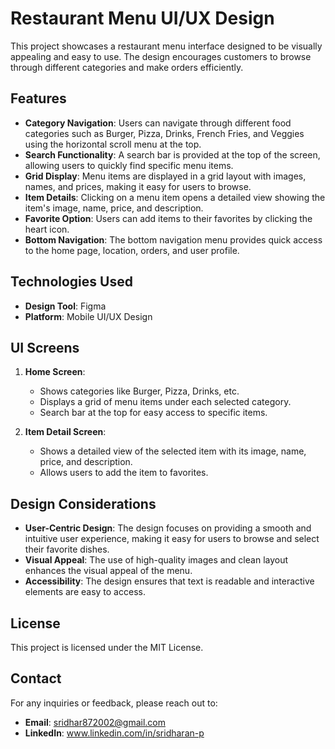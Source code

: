 # Restaurant Menu UI/UX Design

This project showcases a restaurant menu interface designed to be visually appealing and easy to use. The design encourages customers to browse through different categories and make orders efficiently.

## Features

- **Category Navigation**: Users can navigate through different food categories such as Burger, Pizza, Drinks, French Fries, and Veggies using the horizontal scroll menu at the top.
- **Search Functionality**: A search bar is provided at the top of the screen, allowing users to quickly find specific menu items.
- **Grid Display**: Menu items are displayed in a grid layout with images, names, and prices, making it easy for users to browse.
- **Item Details**: Clicking on a menu item opens a detailed view showing the item's image, name, price, and description.
- **Favorite Option**: Users can add items to their favorites by clicking the heart icon.
- **Bottom Navigation**: The bottom navigation menu provides quick access to the home page, location, orders, and user profile.

## Technologies Used

- **Design Tool**: Figma
- **Platform**: Mobile UI/UX Design

## UI Screens

1. **Home Screen**:
   - Shows categories like Burger, Pizza, Drinks, etc.
   - Displays a grid of menu items under each selected category.
   - Search bar at the top for easy access to specific items.

2. **Item Detail Screen**:
   - Shows a detailed view of the selected item with its image, name, price, and description.
   - Allows users to add the item to favorites.

## Design Considerations

- **User-Centric Design**: The design focuses on providing a smooth and intuitive user experience, making it easy for users to browse and select their favorite dishes.
- **Visual Appeal**: The use of high-quality images and clean layout enhances the visual appeal of the menu.
- **Accessibility**: The design ensures that text is readable and interactive elements are easy to access.

## License

This project is licensed under the MIT License.

## Contact

For any inquiries or feedback, please reach out to:

- **Email**: sridhar872002@gmail.com
- **LinkedIn**: www.linkedin.com/in/sridharan-p
